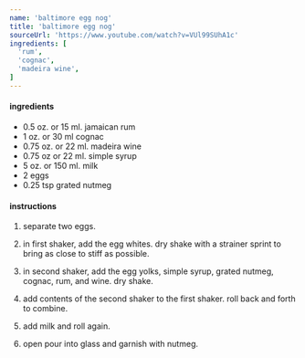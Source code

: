 ```yaml
---
name: 'baltimore egg nog'
title: 'baltimore egg nog'
sourceUrl: 'https://www.youtube.com/watch?v=VUl99SUhA1c'
ingredients: [
  'rum',
  'cognac',
  'madeira wine',
]
---
```


#### ingredients

- 0.5 oz. or 15 ml. jamaican rum
- 1 oz. or 30 ml cognac
- 0.75 oz. or 22 ml. madeira wine
- 0.75 oz or 22 ml. simple syrup
- 5 oz. or 150 ml. milk
- 2 eggs
- 0.25 tsp grated nutmeg

#### instructions

1. separate two eggs.

2. in first shaker, add the egg whites. dry shake with a strainer sprint to bring as close to stiff as possible.

3. in second shaker, add the egg yolks, simple syrup, grated nutmeg, cognac, rum, and wine. dry shake.

4. add contents of the second shaker to the first shaker. roll back and forth to combine.

5. add milk and roll again.

6. open pour into glass and garnish with nutmeg.

